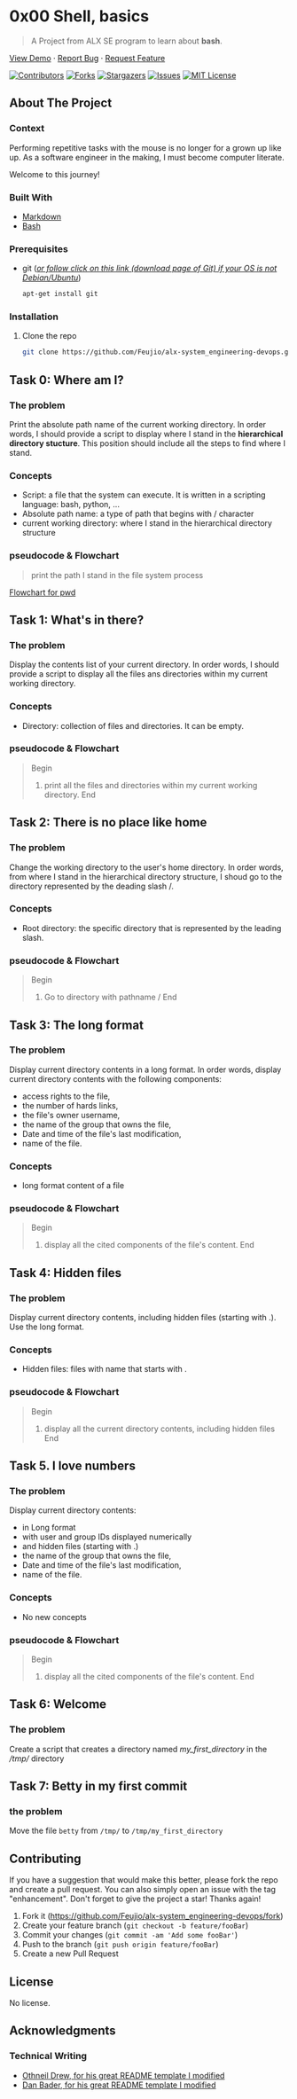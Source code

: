 # 0x00 Shell, basics
> A Project from ALX SE program to learn about __bash__.
<div align="left">


  <p align="left">
    <a href="https://github.com/Feujio/alx-system_engineering-devops">View Demo</a>
    ·
    <a href="https://github.com/Feujio/alx-system_engineering-devops/issues">Report Bug</a>
    ·
    <a href="https://github.com/Feujio/alx-system_engineering-devops/issues">Request Feature</a>
  </p>
</div>

<!-- PROJECT SHIELDS -->
[![Contributors][contributors-shield]][contributors-url]
[![Forks][forks-shield]][forks-url]
[![Stargazers][stars-shield]][stars-url]
[![Issues][issues-shield]][issues-url]
[![MIT License][license-shield]][license-url]

## About The Project

### Context

Performing repetitive tasks with the mouse is no longer for a grown up like up. As a software engineer in the making, I must become computer literate.

Welcome to this journey!

### Built With

* [Markdown](https://www.markdownguide.org/)
* [Bash](https://www.gnu.org/software/bash/)

### Prerequisites

* git ([_or follow click on this link (download page of Git) if your OS is not Debian/Ubuntu_](https://git-scm.com/downloads))

  ```sh
  apt-get install git
  ```

### Installation
1. Clone the repo

   ```sh
   git clone https://github.com/Feujio/alx-system_engineering-devops.git
   ```
## Task 0: Where am I?

### The problem

Print the absolute path name of the current working directory. In order words, I should provide a script to display where I stand in the __hierarchical directory stucture__. This position should include all the steps to find where I stand.

### Concepts

* Script: a file that the system can execute. It is written in a scripting language: bash, python, ...
* Absolute path name: a type of path that begins with / character
* current working directory: where I stand in the hierarchical directory structure

### pseudocode & Flowchart

> print the path I stand in the file system process

[Flowchart for pwd](https://drive.google.com/file/d/1t1JxCfoODvp-oLnn9judEA5qeiXz7uy1/view?usp=sharing)

## Task 1: What's in there?

### The problem

Display the contents list of your current directory. In order words, I should provide a script to display all the files ans directories within my current working directory.

### Concepts

* Directory: collection of files and directories. It can be empty.

### pseudocode & Flowchart

> Begin
> 1. print all the files and directories within my current working directory.
> End

## Task 2: There is no place like home

### The problem

Change the working directory to the user's home directory. In order words, from where I stand in the hierarchical directory structure, I shoud go to the directory represented by the deading slash /.

### Concepts

* Root directory: the specific directory that is represented by the leading slash.

### pseudocode & Flowchart

> Begin
> 1. Go to directory with pathname /
> End

## Task 3: The long format

### The problem

Display current directory contents in a long format. In order words, display current directory contents with the following components: 
* access rights to the file, 
* the number of hards links, 
* the file's owner username,
* the name of the group that owns the file,
* Date and time of the file's last modification,
* name of the file.

### Concepts

* long format content of a file

### pseudocode & Flowchart

> Begin
> 1. display all the cited components of the file's content.
> End

## Task 4: Hidden files

### The problem

Display current directory contents, including hidden files (starting with .). Use the long format.

### Concepts

* Hidden files: files with name that starts with .

### pseudocode & Flowchart

> Begin
> 1. display all the current directory contents, including hidden files
> End

## Task 5. I love numbers

### The problem

Display current directory contents:
* in Long format
* with user and group IDs displayed numerically
* and hidden files (starting with .)
* the name of the group that owns the file,
* Date and time of the file's last modification,
* name of the file.

### Concepts

* No new concepts

### pseudocode & Flowchart

> Begin
> 1. display all the cited components of the file's content.
> End

## Task 6: Welcome

### The problem

Create a script that creates a directory named *my_first_directory* in the */tmp/* directory

## Task 7: Betty in my first commit

### the problem

Move the file `betty` from `/tmp/` to `/tmp/my_first_directory`

## Contributing

If you have a suggestion that would make this better, please fork the repo and create a pull request. You can also simply open an issue with the tag "enhancement".
Don't forget to give the project a star! Thanks again!

1. Fork it (<https://github.com/Feujio/alx-system_engineering-devops/fork>)
2. Create your feature branch (`git checkout -b feature/fooBar`)
3. Commit your changes (`git commit -am 'Add some fooBar'`)
4. Push to the branch (`git push origin feature/fooBar`)
5. Create a new Pull Request

## License

No license.


<!-- ACKNOWLEDGMENTS -->
## Acknowledgments
### Technical Writing

* [Othneil Drew,
 for his great README template I modified](https://github.com/othneildrew/Best-README-Template/blob/master/BLANK_README.md)
* [Dan Bader, for his great README template I modified](https://github.com/dbader/readme-template/blob/master/README.md)


<!-- MARKDOWN LINKS & IMAGES -->
[contributors-shield]: https://img.shields.io/github/contributors/Feujio/alx-system_engineering-devops.svg?style=for-the-badge
[contributors-url]: https://github.com/Feujio/alx-system_engineering-devops/graphs/contributors
[forks-shield]: https://img.shields.io/github/forks/Feujio/alx-system_engineering-devops.svg?style=for-the-badge
[forks-url]: https://github.com/Feujio/alx-system_engineering-devops/network/members
[stars-shield]: https://img.shields.io/github/stars/Feujio/alx-system_engineering-devops.svg?style=for-the-badge
[stars-url]: https://github.com/Feujio/alx-system_engineering-devops/stargazers
[issues-shield]: https://img.shields.io/github/issues/Feujio/alx-system_engineering-devops.svg?style=for-the-badge
[issues-url]: https://github.com/Feujio/alx-system_engineering-devops/issues
[license-shield]: https://img.shields.io/github/license/Feujio/alx-system_engineering-devops.svg?style=for-the-badge
[license-url]: https://github.com/Feujio/alx-system_engineering-devops/blob/master/LICENSE.txt

